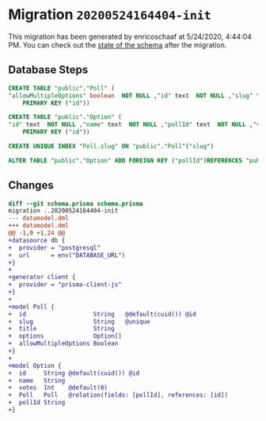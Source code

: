 # Migration `20200524164404-init`

This migration has been generated by enricoschaaf at 5/24/2020, 4:44:04 PM.
You can check out the [state of the schema](./schema.prisma) after the migration.

## Database Steps

```sql
CREATE TABLE "public"."Poll" (
"allowMultipleOptions" boolean  NOT NULL ,"id" text  NOT NULL ,"slug" text  NOT NULL ,"title" text  NOT NULL ,
    PRIMARY KEY ("id"))

CREATE TABLE "public"."Option" (
"id" text  NOT NULL ,"name" text  NOT NULL ,"pollId" text  NOT NULL ,"votes" integer  NOT NULL DEFAULT 0,
    PRIMARY KEY ("id"))

CREATE UNIQUE INDEX "Poll.slug" ON "public"."Poll"("slug")

ALTER TABLE "public"."Option" ADD FOREIGN KEY ("pollId")REFERENCES "public"."Poll"("id") ON DELETE CASCADE  ON UPDATE CASCADE
```

## Changes

```diff
diff --git schema.prisma schema.prisma
migration ..20200524164404-init
--- datamodel.dml
+++ datamodel.dml
@@ -1,0 +1,24 @@
+datasource db {
+  provider = "postgresql"
+  url      = env("DATABASE_URL")
+}
+
+generator client {
+  provider = "prisma-client-js"
+}
+
+model Poll {
+  id                   String   @default(cuid()) @id
+  slug                 String   @unique
+  title                String
+  options              Option[]
+  allowMultipleOptions Boolean
+}
+
+model Option {
+  id     String @default(cuid()) @id
+  name   String
+  votes  Int    @default(0)
+  Poll   Poll   @relation(fields: [pollId], references: [id])
+  pollId String
+}
```


